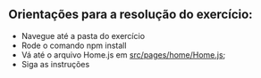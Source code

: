 ## Orientações para a resolução do exercício:

- Navegue até a pasta do exercício
- Rode o comando npm install
- Vá até o arquivo Home.js em [src/pages/home/Home.js](./src/pages/home/Home.js);
- Siga as instruções


<!-- ![como-forkar](./readmeImages/fork.jpg)<br> -->
<!-- [Mais detalhes](https://guides.github.com/activities/forking/) sobre o fork.<br> -->

<!-- ### Durante o desenvolvimento você deve: -->

<!-- - Realizar commits com descrições breves e objetivas -->

<!-- ### Ao final do desenvolvimento você deve: -->

<!-- - Subir a resolução do exercício para seu repositório forkado -->
